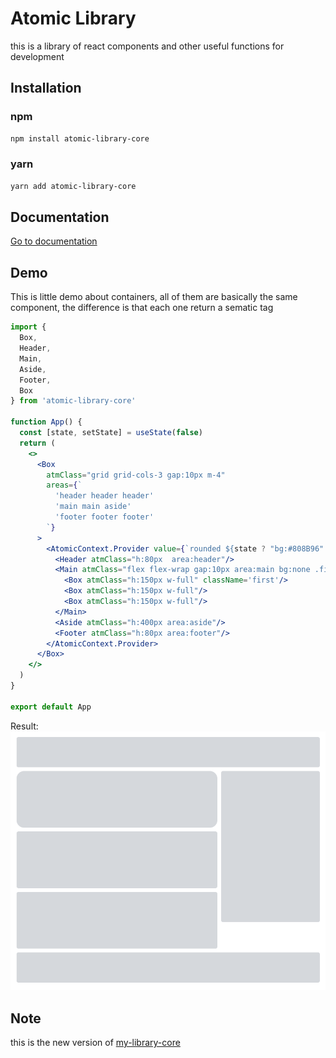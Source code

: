 # Atomic Library
this is a library of react components and other useful functions for development

## Installation

### npm
```bash
npm install atomic-library-core
```
### yarn 
```bash
yarn add atomic-library-core
```
## Documentation
[Go to documentation](https://atomic-library.com/)

## Demo
This is little demo about containers, all of them are basically the same component, the difference is that each one return a sematic tag
```jsx
import {
  Box,
  Header,
  Main,
  Aside,
  Footer,
  Box
} from 'atomic-library-core'

function App() {
  const [state, setState] = useState(false)
  return (
    <>
      <Box 
        atmClass="grid grid-cols-3 gap:10px m-4"
        areas={`
          'header header header'
          'main main aside'
          'footer footer footer'
        `}
      >
        <AtomicContext.Provider value={`rounded ${state ? "bg:#808B96" : "bg:#D5D8DC"}`}>
          <Header atmClass="h:80px  area:header"/>
          <Main atmClass="flex flex-wrap gap:10px area:main bg:none .first{ rounded-5 } ">
            <Box atmClass="h:150px w-full" className='first'/>
            <Box atmClass="h:150px w-full"/>
            <Box atmClass="h:150px w-full"/>
          </Main>
          <Aside atmClass="h:400px area:aside"/>
          <Footer atmClass="h:80px area:footer"/>
        </AtomicContext.Provider>
      </Box>
    </> 
  )
}

export default App
```
Result:
![Screenshot](https://github.com/atomic-library/atomic-library-core/blob/master/src/assets/Capture.PNG)
## Note
this is the new version of <a href="https://github.com/my-library-org/my-library-core">my-library-core</a>

